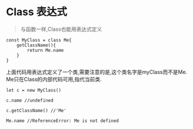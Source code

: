 # Class 表达式

>与函数一样,Class也能用表达式定义

```
const MyClass = class Me{
    getClassName(){
        return Me.name
    }
}
```
上面代码用表达式定义了一个类,需要注意的是,这个类名字是myClass而不是Me.
Me只在Class的内部代码可用,指代当前类.
```
let c = new MyClass()

c.name //undefined

c.getClassName() //'Me'

Me.name //ReferenceError: Me is not defined
```
